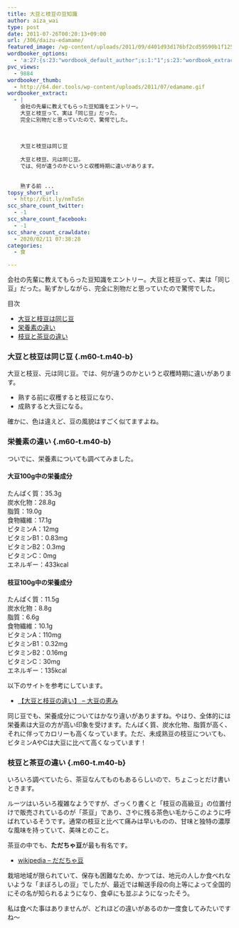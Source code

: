 ```yaml
---
title: 大豆と枝豆の豆知識
author: aiza_wai
type: post
date: 2011-07-26T00:20:13+09:00
url: /306/daizu-edamame/
featured_image: /wp-content/uploads/2011/09/d401d93d176bf2cd59590b1f1254ade9.png
wordbooker_options:
  - 'a:27:{s:23:"wordbook_default_author";s:1:"1";s:23:"wordbook_extract_length";s:3:"256";s:26:"wordbooker_publish_default";s:2:"on";s:21:"wordbooker_like_width";s:3:"250";s:25:"wordbook_fbshare_location";s:3:"top";s:24:"wordbook_fblike_location";s:3:"top";s:22:"wordbook_fblike_action";s:9:"recommend";s:27:"wordbook_fblike_colorscheme";s:4:"dark";s:20:"wordbook_fblike_font";s:5:"arial";s:22:"wordbook_fblike_button";s:12:"button_count";s:21:"wordbook_fblike_faces";s:5:"false";s:20:"wordbook_fblike_send";s:5:"false";s:18:"wordbook_attribute";s:12:"無印発信";s:29:"wordbook_republish_time_frame";s:2:"10";s:29:"wordbooker_status_update_text";s:35:": New blog post :  %title% - %link%";s:19:"wordbook_actionlink";s:3:"300";s:27:"wordbook_search_this_header";s:2:"on";s:32:"wordbook_description_meta_length";s:3:"350";s:20:"wordbook_comment_get";s:2:"on";s:21:"wordbook_comment_push";s:2:"on";s:18:"wordbook_page_post";s:15:"148216695246471";s:18:"wordbook_orandpage";s:1:"2";s:24:"wordbooker_comment_email";s:18:"aiaiaiya@gmail.com";s:18:"wordbook_noncename";s:10:"e0461bad32";s:23:"wordbook_scheduled_post";s:1:"0";s:27:"wordbooker_publish_override";s:2:"on";s:17:"wordbook_new_post";s:1:"1";}'
pvc_views:
  - 9884
wordbooker_thumb:
  - http://64.der.tools/wp-content/uploads/2011/07/edamame.gif
wordbooker_extract:
  - |
    会社の先輩に教えてもらった豆知識をエントリー。
    大豆と枝豆って、実は「同じ豆」だった。
    完全に別物だと思っていたので、驚愕でした。
    
    
    
    大豆と枝豆は同じ豆
    
    大豆と枝豆、元は同じ豆。
    では、何が違うのかというと収穫時期に違いがあります。
    
    
    熟する前 ...
topsy_short_url:
  - http://bit.ly/nmTuSn
scc_share_count_twitter:
  - -1
scc_share_count_facebook:
  - -1
scc_share_count_crawldate:
  - 2020/02/11 07:38:28
categories:
  - 食

---
```

会社の先輩に教えてもらった豆知識をエントリー。<span class="underline">大豆と枝豆って、実は「同じ豆」</span>だった。恥ずかしながら、完全に別物だと思っていたので驚愕でした。

<!--more-->

<div id="toc_container" class="toc_white no_bullets">
  <p class="toc_title">
    目次
  </p>
  
  <ul class="toc_list">
    <li>
      <a href="#i">大豆と枝豆は同じ豆</a>
    </li>
    <li>
      <a href="#i-2">栄養素の違い</a>
    </li>
    <li>
      <a href="#i-3">枝豆と茶豆の違い</a>
    </li>
  </ul>
</div>

### <span id="i">大豆と枝豆は同じ豆</span> {.m60-t.m40-b}

大豆と枝豆、元は同じ豆。では、何が違うのかというと<span class="b">収穫時期</span>に違いがあります。

  * 熟する前に収穫すると枝豆になり、
  * 成熟すると大豆になる。

確かに、色は違えど、豆の風貌はすごく似てますよね。

### <span id="i-2">栄養素の違い</span> {.m60-t.m40-b}

ついでに、<span class="b">栄養素</span>についても調べてみました。

#### 大豆100g中の栄養成分

<span class="b">たんぱく質：35.3g </span>  
<span class="b">炭水化物：28.8g</span>  
<span class="b">脂質：19.0g</span>  
食物繊維：17.1g  
ビタミンA：12mg  
ビタミンB1：0.83mg  
ビタミンB2：0.3mg  
ビタミンC：0mg  
<span class="b">エネルギー：433kcal</span>

#### 枝豆100g中の栄養成分

たんぱく質：11.5g  
炭水化物：8.8g  
脂質：6.6g  
食物繊維：10.1g  
<span class="b">ビタミンA：110mg</span>  
ビタミンB1：0.32mg  
ビタミンB2：0.16mg  
<span class="b">ビタミンC：30mg</span>  
エネルギー：135kcal

以下のサイトを参考にしています。

  * <a href="http://www.soybeandai2.com/process/difference.html" target="_blank">【大豆と枝豆の違い】 &#8211; 大豆の恵み</a>

同じ豆でも、栄養成分についてはかなり違いがありますね。やはり、<span class="underline">全体的には栄養素は大豆の方が高い</span>印象を受けます。たんぱく質、炭水化物、脂質が高く、それに伴ってカロリーも高くなっています。ただ、未成熟豆の枝豆についても、ビタミンAやCは大豆に比べて高くなっています！

### <span id="i-3">枝豆と茶豆の違い</span> {.m60-t.m40-b}

いろいろ調べていたら、茶豆なんてものもあるらしいので、ちょこっとだけ書いときます。

ルーツはいろいろ複雑なようですが、ざっくり書くと「枝豆の高級豆」の位置付けで販売されているのが「茶豆」であり、さやに残る茶色い毛からこのように呼ばれているそうです。通常の枝豆と比べて痛みは早いものの、甘味と独特の濃厚な風味を持っていて、美味とのこと。

茶豆の中でも、**ただちゃ豆**が最も有名です。

  * <a href="http://ja.wikipedia.org/wiki/%E3%81%A0%E3%81%A0%E3%81%A1%E3%82%83%E8%B1%86" target="_blank">wikipedia &#8211; だだちゃ豆</a>

栽培地域が限られていて、保存も困難なため、かつては、地元の人しか食べれないような「まぼろしの豆」でしたが、最近では輸送手段の向上等によって全国的にその名が知られるようになり、食卓にも並ぶようになったそう。

私は食べた事はありませんが、どれほどの違いがあるのか一度食してみたいですね～